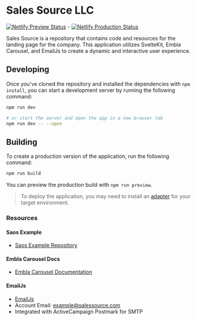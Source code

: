 # Sales Source LLC

[![Netlify Preview Status](https://api.netlify.com/api/v1/badges/fe95252b-254a-4fe1-afcb-f23501069509/deploy-status)](https://app.netlify.com/sites/salessource-preview/deploys) - [![Netlify Production Status](https://api.netlify.com/api/v1/badges/ff57c4a7-bb7f-4f45-b10c-a5ae103c78b9/deploy-status)](https://app.netlify.com/sites/resplendent-flan-55bd1c/deploys)

Sales Source is a repository that contains code and resources for the landing page for the company. This application utilizes SvelteKit, Embla Carousel, and EmailJs to create a dynamic and interactive user experience.

## Developing

Once you've cloned the repository and installed the dependencies with `npm install`, you can start a development server by running the following command:

```bash
npm run dev

# or start the server and open the app in a new browser tab
npm run dev -- --open
```

## Building

To create a production version of the application, run the following command:

```bash
npm run build
```

You can preview the production build with `npm run preview`.

> To deploy the application, you may need to install an [adapter](https://kit.svelte.dev/docs/adapters) for your target environment.

### Resources

#### Saos Example
- [Saos Example Repository](https://github.com/shiryel/saos/blob/master/demo_sveltekit/src/components/animations.svelte)

#### Embla Carousel Docs
- [Embla Carousel Documentation](https://www.embla-carousel.com/get-started/svelte/)

#### EmailJs
- [EmailJs](https://www.emailjs.com/)
- Account Email: example@salessource.com
- Integrated with ActiveCampaign Postmark for SMTP
